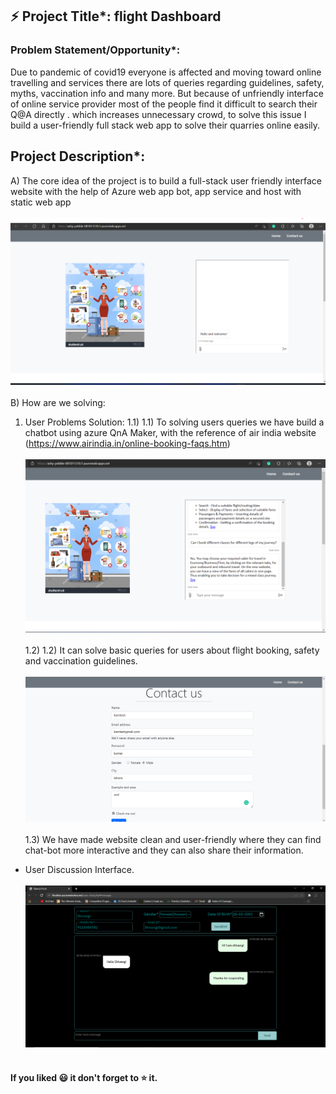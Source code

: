 ## :zap: Project Title*: flight Dashboard 
<!-- <a href='https://ashy-pebble-081011310.1.azurestaticapps.net/'>:smiley: click for demo</a> -->
### Problem Statement/Opportunity*: 
Due to pandemic of covid19 everyone is affected and moving toward online travelling and services there are lots of queries regarding guidelines, safety, myths, vaccination info and many more. But because of unfriendly interface of online  service provider most of the people find it difficult to search their Q@A directly .
which increases unnecessary crowd, to solve this issue I build a user-friendly full stack web app to solve their quarries online easily.

## Project Description*:
A)	The core idea of the project is to build a full-stack user friendly interface website with the help of Azure web app bot, app service and host with static web app
<br></br><img src="https://github.com/Magnetar111/Flight--F-Q/blob/main/image1.png"></img><br></br>
B)	How are we solving:

1)	User Problems Solution: 
1.1)	1.1)	To solving users queries we have build a chatbot using azure QnA Maker, with the reference of  air india website (https://www.airindia.in/online-booking-faqs.htm)
<br></br><img src="https://github.com/Magnetar111/Flight--F-Q/blob/main/image2.png"></img><br></br>
1.2)	1.2)	It can solve basic queries for users about flight booking, safety and vaccination guidelines.
<br></br><img src="https://github.com/Magnetar111/Flight--F-Q/blob/main/image3.png"></img><br></br>
1.3)	We have made website clean and user-friendly where they can find chat-bot more interactive  and they can also share their information.
- User Discussion Interface.
<br></br><img src="https://github.com/Kr321Manish/azure_project/blob/main/ScreenShorts/4.PNG"></img><br></br>

#### If you liked :smiley: it don't forget to :star: it.

